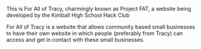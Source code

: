 This is For All of Tracy, charmingly known as Project FAT, a website being developed by the Kimball High School Hack Club

For All of Tracy is a website that allows community based small businesses to have their own website in which people (preferably from Tracy) can access and get in contact with these small businesses.
